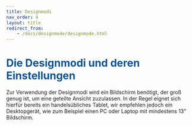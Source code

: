 ```yaml
---
title: Designmodi
nav_order: 4
layout: title
redirect_from:
    - /docs/designmode/designmode.html
---
```


# <span style="color:#0b5394">**Die Designmodi und deren Einstellungen**</span>

Zur Verwendung der Designmodi wird ein Bildschirm benötigt, der groß genug ist, um eine geteilte
Ansicht zuzulassen. In der Regel eignet sich hierfür bereits ein handelsübliches Tablet, wir empfehlen
jedoch ein Desktopgerät, wie zum Beispiel einen PC oder Laptop mit mindestens 13" Bildschirm.
